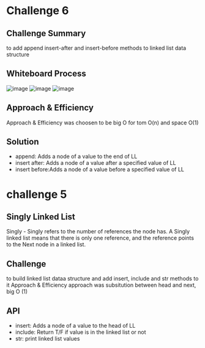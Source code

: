 # Challenge 6

## Challenge Summary
to add  append insert-after and insert-before methods to linked list data structure

## Whiteboard Process
![image](../data-structures/linked_list/assets/linked_list-append.png)
![image](../data-structures/linked_list/assets/linked_list-insert-before.png)
![image](../data-structures/linked_list/assets/linked_list-insert-before.png)

## Approach & Efficiency
Approach & Efficiency was choosen to be  big O for tom O(n) and space O(1)
## Solution
- append: Adds a node of a value to the end of LL
- insert after: Adds a node of a value after a specified value of LL
- insert before:Adds a node of a value before a specified value of LL



# challenge 5

## Singly Linked List

Singly - Singly refers to the number of references the node has. A Singly linked list means that there is only one reference, and the reference points to the Next node in a linked list.

## Challenge

to build linked list dataa structure and add insert, include and str methods to it
Approach & Efficiency
approach was subsitution between head and next, big O (1)

## API
- insert: Adds a node of a value to the head of LL
- include: Return T/F if value is in the linked list or not 
- str: print linked list values



